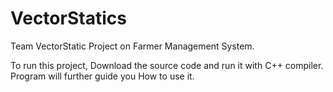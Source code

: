 # VectorStatics
Team VectorStatic Project on Farmer Management System.

To run this project, Download the source code and run it with C++ compiler.
Program will further guide you How to use it.

